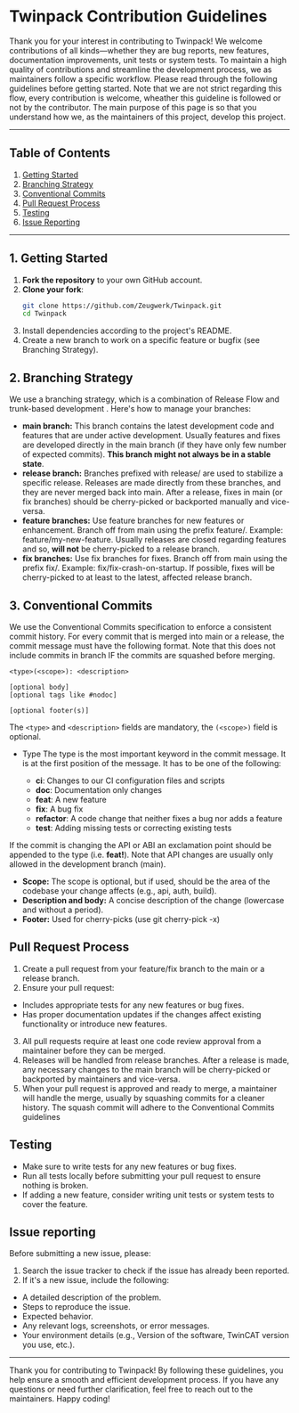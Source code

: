 # Twinpack Contribution Guidelines

Thank you for your interest in contributing to Twinpack! We welcome contributions of all kinds—whether they are bug reports, 
new features, documentation improvements, unit tests or system tests. To maintain a high quality of contributions and streamline 
the development process, we as maintainers follow a specific workflow. Please read through the following guidelines before getting started. Note that we are not strict regarding this flow, every contribution is welcome, wheather this guideline is followed or not by the contributor.
The main purpose of this page is so that you understand how we, as the maintainers of this project, develop this project.

---

## Table of Contents
1. [Getting Started](#getting-started)
1. [Branching Strategy](#branching-strategy)
1. [Conventional Commits](#conventional-commits)
1. [Pull Request Process](#pull-request-process)
1. [Testing](#testing)
1. [Issue Reporting](#issue-reporting)

---

## 1. Getting Started

1. **Fork the repository** to your own GitHub account.
2. **Clone your fork**:
   ```bash
   git clone https://github.com/Zeugwerk/Twinpack.git
   cd Twinpack
   ```
3. Install dependencies according to the project's README.
4. Create a new branch to work on a specific feature or bugfix (see Branching Strategy).


## 2. Branching Strategy
We use a branching strategy, which is a combination of Release Flow and trunk-based development . Here's how to manage your branches:

* **main branch:** This branch contains the latest development code and features that are under active development. Usually features and fixes are developed directly in the main branch (if they have only few number of expected commits). **This branch might not always be in a stable state**. 
* **release branch:** Branches prefixed with release/ are used to stabilize a specific release. Releases are made directly from these branches, and they are never merged back into main. After a release, fixes in main (or fix branches) should be cherry-picked or backported manually and vice-versa.
* **feature branches:** Use feature branches for new features or enhancement. Branch off from main using the prefix feature/. Example: feature/my-new-feature. Usually releases are closed regarding features and so, **will not** be cherry-picked to a release branch.
* **fix branches:** Use fix branches for fixes. Branch off from main using the prefix fix/. Example: fix/fix-crash-on-startup. If possible, fixes will be cherry-picked to at least to the latest, affected release branch.


## 3. Conventional Commits
We use the Conventional Commits specification to enforce a consistent commit history. For every commit that is merged into main or a release, the commit message must have the following format.
Note that this does not include commits in branch IF the commits are squashed before merging.

```
<type>(<scope>): <description>

[optional body]
[optional tags like #nodoc]

[optional footer(s)]
```

The `<type>` and `<description>` fields are mandatory, the `(<scope>)` field is optional.

* Type
The type is the most important keyword in the commit message. It is at the first position of the message. It has to be one of the following:

  * **ci**: Changes to our CI configuration files and scripts
  * **doc**: Documentation only changes
  * **feat**: A new feature
  * **fix**: A bug fix
  * **refactor**: A code change that neither fixes a bug nor adds a feature
  * **test**: Adding missing tests or correcting existing tests

If the commit is changing the API or ABI an exclamation point should be appended to the type (i.e. **feat!**). Note that API changes are usually only allowed in the development branch (main).

* **Scope:** The scope is optional, but if used, should be the area of the codebase your change affects (e.g., api, auth, build).
* **Description and body:** A concise description of the change (lowercase and without a period).
* **Footer:** Used for cherry-picks (use git cherry-pick -x)

## Pull Request Process

1. Create a pull request from your feature/fix branch to the main or a release branch.
2. Ensure your pull request:

  * Includes appropriate tests for any new features or bug fixes.
  * Has proper documentation updates if the changes affect existing functionality or introduce new features.
    
3. All pull requests require at least one code review approval from a maintainer before they can be merged.
4. Releases will be handled from release branches. After a release is made, any necessary changes to the main branch will be cherry-picked or backported by maintainers and vice-versa.
5. When your pull request is approved and ready to merge, a maintainer will handle the merge, usually by squashing commits for a cleaner history. The squash commit will adhere to the Conventional Commits guidelines


## Testing
* Make sure to write tests for any new features or bug fixes.
* Run all tests locally before submitting your pull request to ensure nothing is broken.
* If adding a new feature, consider writing unit tests or system tests to cover the feature.


## Issue reporting

Before submitting a new issue, please:

1. Search the issue tracker to check if the issue has already been reported.
2. If it's a new issue, include the following:
   
  * A detailed description of the problem.
  * Steps to reproduce the issue.
  * Expected behavior.
  * Any relevant logs, screenshots, or error messages.
  * Your environment details (e.g., Version of the software, TwinCAT version you use, etc.).


---
Thank you for contributing to Twinpack! By following these guidelines, you help ensure a smooth and efficient development process. If you have any questions or need further clarification, feel free to reach out to the maintainers. Happy coding!
